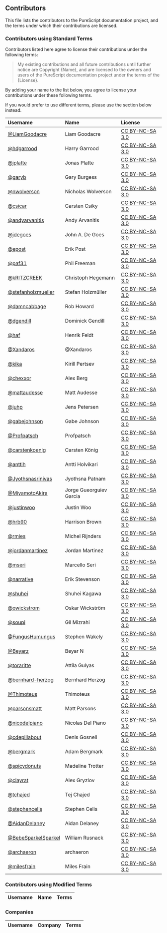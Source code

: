 ## Contributors

This file lists the contributors to the PureScript documentation project, and the terms under which their contributions are licensed.

### Contributors using Standard Terms

Contributors listed here agree to license their contributions under the following terms:

> My existing contributions and all future contributions until further notice are Copyright {Name}, and are licensed to the owners and users of the PureScript documentation project under the terms of the {License}.

By adding your name to the list below, you agree to license your contributions under these following terms.

If you would prefer to use different terms, please use the section below instead.

| Username | Name | License |
| :------- | :--- | :------ |
| [@LiamGoodacre](https://github.com/LiamGoodacre) | Liam Goodacre | [CC BY-NC-SA 3.0](https://creativecommons.org/licenses/by-nc-sa/3.0/deed) |
| [@hdgarrood](https://github.com/hdgarrood) | Harry Garrood | [CC BY-NC-SA 3.0](https://creativecommons.org/licenses/by-nc-sa/3.0/deed) |
| [@jplatte](https://github.com/jplatte) | Jonas Platte | [CC BY-NC-SA 3.0](https://creativecommons.org/licenses/by-nc-sa/3.0/deed) |
| [@garyb](https://github.com/garyb) | Gary Burgess | [CC BY-NC-SA 3.0](https://creativecommons.org/licenses/by-nc-sa/3.0/deed) |
| [@nwolverson](https://github.com/nwolverson) | Nicholas Wolverson | [CC BY-NC-SA 3.0](https://creativecommons.org/licenses/by-nc-sa/3.0/deed) |
| [@csicar](https://github.com/csicar) | Carsten Csiky | [CC BY-NC-SA 3.0](https://creativecommons.org/licenses/by-nc-sa/3.0/deed) |
| [@andyarvanitis](https://github.com/andyarvanitis) | Andy Arvanitis | [CC BY-NC-SA 3.0](https://creativecommons.org/licenses/by-nc-sa/3.0/deed) |
| [@jdegoes](https://github.com/jdegoes) | John A. De Goes | [CC BY-NC-SA 3.0](https://creativecommons.org/licenses/by-nc-sa/3.0/deed) |
| [@epost](https://github.com/epost) | Erik Post | [CC BY-NC-SA 3.0](https://creativecommons.org/licenses/by-nc-sa/3.0/deed) |
| [@paf31](https://github.com/paf31) | Phil Freeman | [CC BY-NC-SA 3.0](https://creativecommons.org/licenses/by-nc-sa/3.0/deed) |
| [@kRITZCREEK](https://github.com/kRITZCREEK) | Christoph Hegemann | [CC BY-NC-SA 3.0](https://creativecommons.org/licenses/by-nc-sa/3.0/deed) |
| [@stefanholzmueller](https://github.com/stefanholzmueller) | Stefan Holzmüller | [CC BY-NC-SA 3.0](https://creativecommons.org/licenses/by-nc-sa/3.0/deed) |
| [@damncabbage](https://github.com/damncabbage) | Rob Howard | [CC BY-NC-SA 3.0](https://creativecommons.org/licenses/by-nc-sa/3.0/deed) |
| [@dgendill](https://github.com/dgendill) | Dominick Gendill | [CC BY-NC-SA 3.0](https://creativecommons.org/licenses/by-nc-sa/3.0/deed) |
| [@haf](https://github.com/haf) | Henrik Feldt | [CC BY-NC-SA 3.0](https://creativecommons.org/licenses/by-nc-sa/3.0/deed) |
| [@Xandaros](https://github.com/Xandaros) | @Xandaros | [CC BY-NC-SA 3.0](https://creativecommons.org/licenses/by-nc-sa/3.0/deed) |
| [@kika](https://github.com/kika) | Kirill Pertsev | [CC BY-NC-SA 3.0](https://creativecommons.org/licenses/by-nc-sa/3.0/deed) |
| [@chexxor](https://github.com/chexxor) | Alex Berg | [CC BY-NC-SA 3.0](https://creativecommons.org/licenses/by-nc-sa/3.0/deed) |
| [@mattaudesse](https://github.com/mattaudesse) | Matt Audesse | [CC BY-NC-SA 3.0](https://creativecommons.org/licenses/by-nc-sa/3.0/deed) |
| [@juhp](https://github.com/juhp) | Jens Petersen | [CC BY-NC-SA 3.0](https://creativecommons.org/licenses/by-nc-sa/3.0/deed) |
| [@gabejohnson](https://github.com/gabejohnson) | Gabe Johnson | [CC BY-NC-SA 3.0](https://creativecommons.org/licenses/by-nc-sa/3.0/deed) |
| [@Profpatsch](https://github.com/Profpatsch) | Profpatsch | [CC BY-NC-SA 3.0](https://creativecommons.org/licenses/by-nc-sa/3.0/deed) |
| [@carstenkoenig](https://github.com/carstenkoenig) | Carsten König | [CC BY-NC-SA 3.0](https://creativecommons.org/licenses/by-nc-sa/3.0/deed) |
| [@anttih](https://github.com/anttih) | Antti Holvikari | [CC BY-NC-SA 3.0](https://creativecommons.org/licenses/by-nc-sa/3.0/deed) |
| [@Jyothsnasrinivas](https://github.com/Jyothsnasrinivas) | Jyothsna Patnam | [CC BY-NC-SA 3.0](https://creativecommons.org/licenses/by-nc-sa/3.0/deed) |
| [@MiyamotoAkira](https://github.com/MiyamotoAkira) | Jorge Gueorguiev Garcia | [CC BY-NC-SA 3.0](https://creativecommons.org/licenses/by-nc-sa/3.0/deed) |
| [@justinwoo](https://github.com/justinwoo) | Justin Woo | [CC BY-NC-SA 3.0](https://creativecommons.org/licenses/by-nc-sa/3.0/deed) |
| [@hrb90](https://github.com/hrb90) | Harrison Brown | [CC BY-NC-SA 3.0](https://creativecommons.org/licenses/by-nc-sa/3.0/deed) |
| [@rmies](https://github.com/rmies) | Michel Rijnders | [CC BY-NC-SA 3.0](https://creativecommons.org/licenses/by-nc-sa/3.0/deed) |
| [@jordanmartinez](https://github.com/jordanmartinez) | Jordan Martinez | [CC BY-NC-SA 3.0](https://creativecommons.org/licenses/by-nc-sa/3.0/deed) |
| [@mseri](https://github.com/mseri) | Marcello Seri | [CC BY-NC-SA 3.0](https://creativecommons.org/licenses/by-nc-sa/3.0/deed) |
| [@narrative](https://github.com/narrative) | Erik Stevenson | [CC BY-NC-SA 3.0](https://creativecommons.org/licenses/by-nc-sa/3.0/deed) |
| [@shuhei](https://github.com/shuhei) | Shuhei Kagawa | [CC BY-NC-SA 3.0](https://creativecommons.org/licenses/by-nc-sa/3.0/deed) |
| [@owickstrom](https://github.com/owickstrom) | Oskar Wickström | [CC BY-NC-SA 3.0](https://creativecommons.org/licenses/by-nc-sa/3.0/deed) |
| [@soupi](https://github.com/soupi) | Gil Mizrahi | [CC BY-NC-SA 3.0](https://creativecommons.org/licenses/by-nc-sa/3.0/deed) |
| [@FungusHumungus](https://github.com/FungusHumungus) | Stephen Wakely | [CC BY-NC-SA 3.0](https://creativecommons.org/licenses/by-nc-sa/3.0/deed) |
| [@Beyarz](https://github.com/Beyarz) | Beyar N | [CC BY-NC-SA 3.0](https://creativecommons.org/licenses/by-nc-sa/3.0/deed) |
| [@toraritte](https://github.com/toraritte) | Attila Gulyas | [CC BY-NC-SA 3.0](https://creativecommons.org/licenses/by-nc-sa/3.0/deed) |
| [@bernhard-herzog](https://github.com/bernhard-herzog) | Bernhard Herzog | [CC BY-NC-SA 3.0](https://creativecommons.org/licenses/by-nc-sa/3.0/deed) |
| [@Thimoteus](https://github.com/Thimoteus) | Thimoteus | [CC BY-NC-SA 3.0](https://creativecommons.org/licenses/by-nc-sa/3.0/deed) |
| [@parsonsmatt](https://github.com/parsonsmatt) | Matt Parsons | [CC BY-NC-SA 3.0](https://creativecommons.org/licenses/by-nc-sa/3.0/deed) |
| [@nicodelpiano](https://github.com/nicodelpiano) | Nicolas Del Piano | [CC BY-NC-SA 3.0](https://creativecommons.org/licenses/by-nc-sa/3.0/deed) |
| [@cdepillabout](https://github.com/cdepillabout) | Denis Gosnell | [CC BY-NC-SA 3.0](https://creativecommons.org/licenses/by-nc-sa/3.0/deed) |
| [@bergmark](https://github.com/bergmark) | Adam Bergmark | [CC BY-NC-SA 3.0](https://creativecommons.org/licenses/by-nc-sa/3.0/deed) |
| [@spicydonuts](https://github.com/spicydonuts) | Madeline Trotter | [CC BY-NC-SA 3.0](https://creativecommons.org/licenses/by-nc-sa/3.0/deed) |
| [@clayrat](https://github.com/clayrat) | Alex Gryzlov | [CC BY-NC-SA 3.0](https://creativecommons.org/licenses/by-nc-sa/3.0/deed) |
| [@tchajed](https://github.com/tchajed) | Tej Chajed | [CC BY-NC-SA 3.0](https://creativecommons.org/licenses/by-nc-sa/3.0/deed) |
| [@stephencelis](https://github.com/stephencelis) | Stephen Celis | [CC BY-NC-SA 3.0](https://creativecommons.org/licenses/by-nc-sa/3.0/deed) |
| [@AidanDelaney](https://github.com/AidanDelaney) | Aidan Delaney | [CC BY-NC-SA 3.0](https://creativecommons.org/licenses/by-nc-sa/3.0/deed) |
| [@BebeSparkelSparkel](https://github.com/BebeSparkelSparkel) | William Rusnack | [CC BY-NC-SA 3.0](https://creativecommons.org/licenses/by-nc-sa/3.0/deed) |
| [@archaeron](https://github.com/archaeron) | archaeron | [CC BY-NC-SA 3.0](https://creativecommons.org/licenses/by-nc-sa/3.0/deed) |
| [@milesfrain](https://github.com/milesfrain) | Miles Frain | [CC BY-NC-SA 3.0](https://creativecommons.org/licenses/by-nc-sa/3.0/deed) |

### Contributors using Modified Terms

| Username | Name | Terms |
| :------- | :--- | :------ |

### Companies

| Username | Company | Terms |
| :------- | :--- | :------ |
